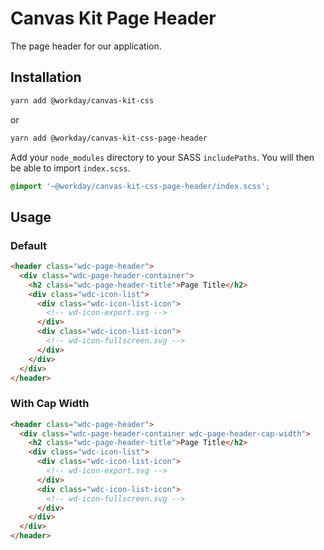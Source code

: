 # Canvas Kit Page Header

The page header for our application.

## Installation

```sh
yarn add @workday/canvas-kit-css
```

or

```sh
yarn add @workday/canvas-kit-css-page-header
```

Add your `node_modules` directory to your SASS `includePaths`. You will then be able to import
`index.scss`.

```scss
@import '~@workday/canvas-kit-css-page-header/index.scss';
```

## Usage

### Default

```html
<header class="wdc-page-header">
  <div class="wdc-page-header-container">
    <h2 class="wdc-page-header-title">Page Title</h2>
    <div class="wdc-icon-list">
      <div class="wdc-icon-list-icon">
        <!-- wd-icon-export.svg -->
      </div>
      <div class="wdc-icon-list-icon">
        <!-- wd-icon-fullscreen.svg -->
      </div>
    </div>
  </div>
</header>
```

### With Cap Width

```html
<header class="wdc-page-header">
  <div class="wdc-page-header-container wdc-page-header-cap-width">
    <h2 class="wdc-page-header-title">Page Title</h2>
    <div class="wdc-icon-list">
      <div class="wdc-icon-list-icon">
        <!-- wd-icon-export.svg -->
      </div>
      <div class="wdc-icon-list-icon">
        <!-- wd-icon-fullscreen.svg -->
      </div>
    </div>
  </div>
</header>
```
